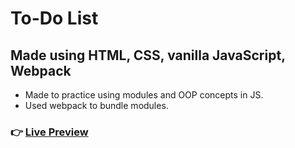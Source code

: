# To-Do List
## Made using HTML, CSS, vanilla JavaScript, Webpack
- Made to practice using modules and OOP concepts in JS.
- Used webpack to bundle modules.


### 👉 [Live Preview](https://ohmpatil.github.io/todo-list/)

